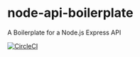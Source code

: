 # node-api-boilerplate
A Boilerplate for a Node.js Express API 

[![CircleCI](https://circleci.com/gh/stebaker92/node-api-boilerplate.svg?style=svg)](https://circleci.com/gh/stebaker92/node-api-boilerplate)
